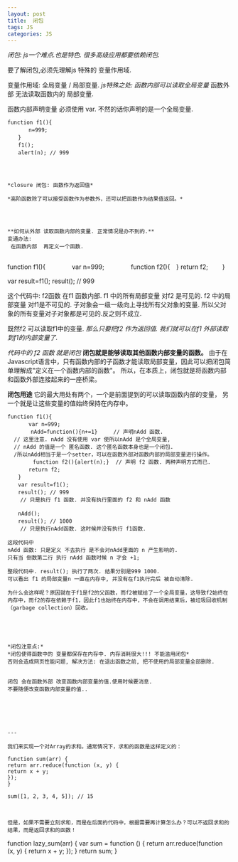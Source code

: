 ```yaml
---
layout: post
title:  闭包
tags: JS
categories: JS
---
```



*闭包: js一个难点.也是特色. 很多高级应用都要依赖闭包.*

要了解闭包,必须先理解js 特殊的 变量作用域.

变量作用域: 全局变量 / 局部变量.
*js特殊之处: 函数内部可以读取全局变量*
函数外部 无法读取函数内的 局部变量.

函数内部声明变量 必须使用 var. 不然的话你声明的是一个全局变量.

~~~
function f1(){
　　　　n=999;
　　}
　　f1();
　　alert(n); // 999




*closure 闭包: 函数作为返回值*

*高阶函数除了可以接受函数作为参数外，还可以把函数作为结果值返回。*




**如何从外部 读取函数内部的变量. 正常情况是办不到的.**
变通办法:
 在函数内部  再定义一个函数.


~~~
function f1(){
　　　　var n=999;
　　　　function f2(){　}
	    return f2;
　　}

var result=f1();
result(); // 999

这个代码中: 
f2函数 在f1 函数内部.
f1 中的所有局部变量 对f2 是可见的.
f2 中的局部变量 对f1是不可见的.
子对象会一级一级向上寻找所有父对象的变量.
所以父对象的所有变量对子对象都是可见的.反之则不成立.

既然f2 可以读取f1中的变量.
*那么只要把f2 作为返回值. 我们就可以在f1 外部读取到f1的内部变量了.*


*代码中的 f2 函数 就是闭包*
**闭包就是能够读取其他函数内部变量的函数。**
由于在Javascript语言中，只有函数内部的子函数才能读取局部变量，因此可以把闭包简单理解成"定义在一个函数内部的函数"。
所以，在本质上，闭包就是将函数内部和函数外部连接起来的一座桥梁。



**闭包用途**
它的最大用处有两个，一个是前面提到的可以读取函数内部的变量，
另一个就是让这些变量的值始终保持在内存中。





~~~
function f1(){
　　　　var n=999;
    　　nAdd=function(){n+=1}     // 声明nAdd 函数.
  // 这里注意. nAdd 没有使用 var 使所以nAdd 是个全局变量,
  // nAdd 的值是一个 匿名函数. 这个匿名函数本身也是一个闭包.
  /所以nAdd相当于是一个setter，可以在函数外部对函数内部的局部变量进行操作。　　　
        function f2(){alert(n);}  // 声明 f2 函数. 两种声明方式而已.
　　　　return f2;
　　}
　　var result=f1();
　　result(); // 999
    // 只是执行 f1 函数. 并没有执行里面的 f2 和 nAdd 函数

　　nAdd();
　　result(); // 1000
    // 只是执行nAdd函数. 这时候并没有执行 f1函数.

这段代码中 
nAdd 函数: 只是定义 不去执行 是不会对nAdd里面的 n 产生影响的.
只有当 倒数第二行 执行 nAdd 函数时候 n 才会 +1;

整段代码中. result(); 执行了两次. 结果分别是999 1000.
可以看出 f1 的局部变量n 一直在内存中, 并没有在f1执行完后 被自动清除.

为什么会这样呢？原因就在于f1是f2的父函数，而f2被赋给了一个全局变量，这导致f2始终在内存中，而f2的存在依赖于f1，因此f1也始终在内存中，不会在调用结束后，被垃圾回收机制（garbage collection）回收。





*闭包注意点:*
*闭包使得函数中的 变量都保存在内存中. 内存消耗很大!!! 不能滥用闭包*
否则会造成网页性能问题, 解决方法: 在退出函数之前, 把不使用的局部变量全部删除.


闭包 会在函数外部 改变函数内部变量的值.使用时候要消息.
不要随便改变函数内部变量的值..






---

我们来实现一个对Array的求和。通常情况下，求和的函数是这样定义的：

function sum(arr) {
return arr.reduce(function (x, y) {
return x + y;
});
}

sum([1, 2, 3, 4, 5]); // 15



但是，如果不需要立刻求和，而是在后面的代码中，根据需要再计算怎么办？可以不返回求和的结果，而是返回求和的函数！
~~~
function lazy\_sum(arr) {
var sum = function () {
return arr.reduce(function (x, y) {
return x + y;
});
}
return sum;
}







